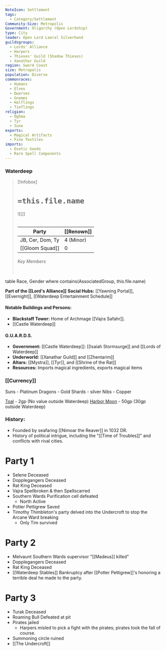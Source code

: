 ```yaml
---
NoteIcon: Settlement
tags:
  - Category/Settlement
Community-Size: Metropolis
Government: Oligarchy (Open Lordship)
type: City
leader: Open Lord Laeral Silverhand
guildsgroups:
  - Lords' Alliance
  - Harpers
  - Thieves' Guild (Shadow Thieves)
  - Xanathar Guild
region: Sword Coast
size: Metropolis
population: Diverse
commonraces:
  - Humans
  - Elves
  - Dwarves
  - Gnomes
  - Halflings
  - Tieflings
religion:
  - Oghma
  - Tyr
  - Sune
exports:
  - Magical Artifacts
  - Fine Textiles
imports:
  - Exotic Goods
  - Rare Spell Components
---
```

### Waterdeep
> [!infobox]
> # `=this.file.name`
> ![[]]
> ######  
> Party |  [[Renown]] |
> |--|---|
> JB, Cer, Dom, Ty | 4 (Minor) |
> [[Gloom Squad]] | 0 |
> ###### Key Members
> ```dataview
table Race, Gender
where contains(AssociatedGroup, this.file.name) 

**Part of the [[Lord's Alliance]]**
**Social Hubs:** [[Yawning Portal]], [[Evernight]], [[Waterdeep Entertainment Schedule]]

#### Notable Buildings and Persons:
- **Blackstaff Tower:** Home of Archmage [[Vajra Safahr]].
- [[Castle Waterdeep]]

#### G.U.A.R.D.S.

- **Government:** [[Castle Waterdeep]]: [[Isaiah Stormsurge]] and [[Lords of Waterdeep]]
- **Underworld:** [[Xanathar Guild]] and [[Zhentarim]]
- **Altars:** [[Mystra]], [[Tyr]], and [[Shrine of the Rat]]
- **Resources:** Imports magical ingredients, exports magical items  

### [[Currency]]
Suns - Platinum
Dragons - Gold
Shards - silver
Nibs - Copper

[Toal](https://forgottenrealms.fandom.com/wiki/Taol) - 2gp (No value outside Waterdeep)
[Harbor Moon](https://forgottenrealms.fandom.com/wiki/Harbor_moon) - 50gp (30gp outside Waterdeep)
### History:

- Founded by seafaring [[Nimoar the Reaver]] in 1032 DR.
- History of political intrigue, including the "[[Time of Troubles]]" and conflicts with rival cities.

# Party 1
- Selene Deceased
- Dopplegangers Deceased
- Rat King Deceased
- Vajra Spellbroken & then Spellscarred
- Southern Wards Purification cell defeated
	- North Active
- Potter Pettigrew Saved
- Timothy Thimbleton's party delved into the Undercroft to stop the Arcane Ward breaking
	- Only Tim survived
# Party 2
- Melvaunt Southern Wards supervisor "[[Madeus]] killed"
- Dopplegangers Deceased
- Rat King Deceased
- [[Waterdeep Stables]] Bankruptcy after [[Potter Pettigrew]]'s honoring a terrible deal he made to the party.
# Party 3
- Turak Deceased
- Roaming Bull Defeated at pit
- Pirates jailed
	- Harpers misled to pick a fight with the pirates; pirates took the fall of course.
- Summoning circle ruined
- [[The Undercroft]]

